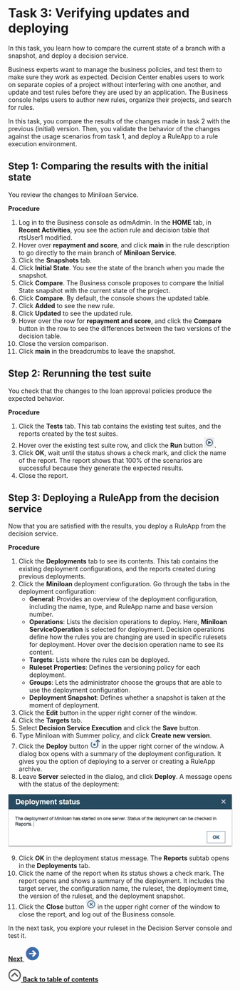 # Task 3: Verifying updates and deploying

In this task, you learn how to compare the current state of a branch with a snapshot, and deploy a decision service.

Business experts want to manage the business policies, and test them to make sure they work as expected. Decision Center enables users to work on separate copies of a project without interfering with one another, and update and test rules before they are used by an application. The Business console helps users to author new rules, organize their projects, and search for rules.

In this task, you compare the results of the changes made in task 2 with the previous \(initial\) version. Then, you validate the behavior of the changes against the usage scenarios from task 1, and deploy a RuleApp to a rule execution environment.

## Step 1: Comparing the results with the initial state

You review the changes to Miniloan Service.

**Procedure**

1.   Log in to the Business console as odmAdmin. In the **HOME** tab, in **Recent Activities**, you see the action rule and decision table that rtsUser1 modified.
2.   Hover over **repayment and score**, and click **main** in the rule description to go directly to the main branch of **Miniloan Service**. 
3.   Click the **Snapshots** tab. 
4.   Click **Initial State**. You see the state of the branch when you made the snapshot.
5.   Click **Compare**. The Business console proposes to compare the Initial State snapshot with the current state of the project.
6.   Click **Compare**. By default, the console shows the updated table.
7.   Click **Added** to see the new rule. 
8.   Click **Updated** to see the updated rule.
9.   Hover over the row for **repayment and score**, and click the **Compare** button in the row to see the differences between the two versions of the decision table. 
10.  Close the version comparison. 
11.  Click **main** in the breadcrumbs to leave the snapshot. 

## Step 2: Rerunning the test suite

You check that the changes to the loan approval policies produce the expected behavior.

**Procedure**

1.  Click the **Tests** tab. This tab contains the existing test suites, and the reports created by the test suites.
2.   Hover over the existing test suite row, and click the **Run** button ![Image shows the run button](../gs_images/icon_run_testsuite.jpg). 
3.   Click **OK**, wait until the status shows a check mark, and click the name of the report. The report shows that 100% of the scenarios are successful because they generate the expected results.
4.  Close the report.

## Step 3: Deploying a RuleApp from the decision service

Now that you are satisfied with the results, you deploy a RuleApp from the decision service.

**Procedure**

1.   Click the **Deployments** tab to see its contents. This tab contains the existing deployment configurations, and the reports created during previous deployments.
2.  Click the **Miniloan** deployment configuration. Go through the tabs in the deployment configuration:
    -   **General**: Provides an overview of the deployment configuration, including the name, type, and RuleApp name and base version number.
    -   **Operations**: Lists the decision operations to deploy. Here, **Miniloan ServiceOperation** is selected for deployment. Decision operations define how the rules you are changing are used in specific rulesets for deployment. Hover over the decision operation name to see its content.
    -   **Targets**: Lists where the rules can be deployed.
    -   **Ruleset Properties**: Defines the versioning policy for each deployment.
    -   **Groups**: Lets the administrator choose the groups that are able to use the deployment configuration.
    -   **Deployment Snapshot**: Defines whether a snapshot is taken at the moment of deployment.
3.  Click the **Edit** button in the upper right corner of the window.
4.  Click the **Targets** tab.
5.  Select **Decision Service Execution** and click the **Save** button.
6.  Type Miniloan with Summer policy, and click **Create new version**.
7.   Click the **Deploy** button ![""](../gs_images/icon_deploy.jpg) in the upper right corner of the window. A dialog box opens with a summary of the deployment configuration. It gives you the option of deploying to a server or creating a RuleApp archive. 
8.   Leave **Server** selected in the dialog, and click **Deploy**. A message opens with the status of the deployment:

 ![Image shows the status of the deployment.](../gs_images/scrn_deploystatus.jpg)

9.   Click **OK** in the deployment status message. The **Reports** subtab opens in the **Deployments** tab.
10.  Click the name of the report when its status shows a check mark. The report opens and shows a summary of the deployment. It includes the target server, the configuration name, the ruleset, the deployment time, the version of the ruleset, and the deployment snapshot.
11.  Click the **Close** button ![The image shows the close button](../gs_images/icon_cloud_deploy_close.jpg) in the upper right corner of the window to close the report, and log out of the Business console. 

In the next task, you explore your ruleset in the Decision Server console and test it. 

[**Next** ![Next icon](../gs_images/next.jpg)](../gs_topics/tut_icp_gs_test_ruleset_lsn.md)

[![](../gs_images/home.jpg) **Back to table of contents**](../README.md)

